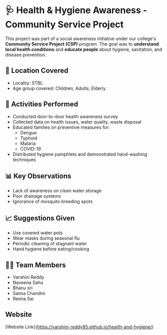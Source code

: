 # 🩺 Health & Hygiene Awareness - Community Service Project

This project was part of a social awareness initiative under our college's **Community Service Project (CSP)** program. The goal was to **understand local health conditions** and **educate people** about hygiene, sanitation, and disease prevention.

## 📍 Location Covered
- Locality: STBL
- Age group covered: Children, Adults, Elderly

## 🧾 Activities Performed

- Conducted door-to-door health awareness survey
- Collected data on health issues, water quality, waste disposal
- Educated families on preventive measures for:
  - Dengue
  - Typhoid
  - Malaria
  - COVID-19
- Distributed hygiene pamphlets and demonstrated hand-washing techniques

## 📊 Key Observations

- Lack of awareness on clean water storage
- Poor drainage systems
- Ignorance of mosquito breeding spots

## 📈 Suggestions Given

- Use covered water pots
- Wear masks during seasonal flu
- Periodic cleaning of stagnant water
- Hand hygiene before eating/cooking

## 👩‍💼 Team Members

- Varshini Reddy 
- Naveena Sahu 
- Bhanu sri
- Saima Chandini
- Reena Sai

## Website
[Website Link}(https://varshini-reddy85.github.io/health-and-hygiene/)


